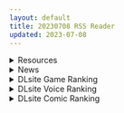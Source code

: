 ```yaml
---
layout: default
title: 20230708 RSS Reader
updated: 2023-07-08
---
```


<details class='content-parent'>
<summary>
Resources
</summary>
<details class='content-child'>
<summary>
<span class='rss-title'> [140625][南壽あさ子] みるいろの星 [FLAC] </span> <a class='rss-link' href='https://gmgard.com/gm122959' target='_blank'>&nbsp;</a>
<div class='rss-published'> 🕛 20230707 16:53:16</div>
</summary>
<img src="https://static.gmgard.us/Images/upload/96252080053166526.jpg" /><br /><p>系列第十六作《夏莉的工作室～黄昏之海的炼金术士～》的相关曲目专辑</p>
</details>
<details class='content-child'>
<summary>
<span class='rss-title'> [140716][Gust Sound Team]Twilight Ocean シャリーのアトリエ ~黄昏の海の錬金術士~ ボーカルアルバム [FLAC] </span> <a class='rss-link' href='https://gmgard.com/gm122958' target='_blank'>&nbsp;</a>
<div class='rss-published'> 🕛 20230707 16:44:28</div>
</summary>
<img src="https://static.gmgard.us/Images/upload/20626080044283430.jpg" /><br /><p>系列第十六作《夏莉的工作室～黄昏之海的炼金术士～》的其他音乐专辑</p>
</details>
<details class='content-child'>
<summary>
<span class='rss-title'> [140716][Gust Sound Team] シャリーのアトリエ ~黄昏の海の錬金術士~ オリジナルサウンドトラック [FLAC] </span> <a class='rss-link' href='https://gmgard.com/gm122957' target='_blank'>&nbsp;</a>
<div class='rss-published'> 🕛 20230707 16:31:39</div>
</summary>
<img src="https://static.gmgard.us/Images/upload/96267080031392919.jpg" /><br /><p>系列第十六作《夏莉的工作室～黄昏之海的炼金术士～》的音乐专辑</p>
</details>
<details class='content-child'>
<summary>
<span class='rss-title'> [P站ID=11886192] [リメ] 个人收集,截止至2021.10 [331M] </span> <a class='rss-link' href='https://gmgard.com/gm122919' target='_blank'>&nbsp;</a>
<div class='rss-published'> 🕛 20230707 16:05:06</div>
</summary>
<img src="https://static.gmgard.us/Images/upload/20489040127541979.jpg" /><br /><p>リメ老师的图是真的社保，放几张不需要打码得预览，喜欢的就下来看看吧。</p>
</details>
<details class='content-child'>
<summary>
<span class='rss-title'> [140716][Gust Sound Team & 动画制作委员会]エスカ&ロジーのアトリエ ~黄昏の空の錬金術士~ オリジナルサウンドトラック the Animation [FLAC] </span> <a class='rss-link' href='https://gmgard.com/gm122953' target='_blank'>&nbsp;</a>
<div class='rss-published'> 🕛 20230707 15:58:55</div>
</summary>
<img src="https://static.gmgard.us/Images/upload/96292072358558092.jpg" /><br /><p>系列第十五作《艾斯卡与罗吉的工作室～黄昏天空的炼金术士～》同名改编动画的原声带</p>
</details>
<details class='content-child'>
<summary>
<span class='rss-title'> [140627][Gust Sound Team]エスカ&ロジーのアトリエ ~黄昏の空の錬金術士~ PREMIUM PACKAGE SPECIAL CD [FLAC] </span> <a class='rss-link' href='https://gmgard.com/gm122952' target='_blank'>&nbsp;</a>
<div class='rss-published'> 🕛 20230707 15:35:54</div>
</summary>
<img src="https://static.gmgard.us/Images/upload/96258072335524950.jpg" /><br /><p>系列第十五作《艾斯卡与罗吉的工作室～黄昏天空的炼金术士～》的其他音乐专辑</p>
</details>
<details class='content-child'>
<summary>
<span class='rss-title'> [神官冰点汉化][にゅう工房 (にゅう)] 俺が何しても当たり前の街 ~みんなの前で処女を犯しまくっても誰も気にしません~ </span> <a class='rss-link' href='https://gmgard.com/gm122951' target='_blank'>&nbsp;</a>
<div class='rss-published'> 🕛 20230707 15:24:51</div>
</summary>
<img src="https://static.gmgard.us/Images/upload/17510072324503830.jpg" /><br /><p>大叔获得超能力后为所欲为的故事。</p>
</details>
<details class='content-child'>
<summary>
<span class='rss-title'> [筑紫单推人个人机翻][RJ207168] [ELEPHANT.GIRAFFE (KONBOI)] ロリビッチと秘密基地 </span> <a class='rss-link' href='https://gmgard.com/gm122944' target='_blank'>&nbsp;</a>
<div class='rss-published'> 🕛 20230707 15:23:04</div>
</summary>
<img src="https://img.chkaja.com/35af5d0ea7421f55.jpg" /><br /><p>封面：</p>
</details>
<details class='content-child'>
<summary>
<span class='rss-title'> [130627][Gust Sound Team]エスカ&ロジーのアトリエ Recollection Archives [FLAC] </span> <a class='rss-link' href='https://gmgard.com/gm122950' target='_blank'>&nbsp;</a>
<div class='rss-published'> 🕛 20230707 15:22:46</div>
</summary>
<img src="https://static.gmgard.us/Images/upload/96274072322469165.jpg" /><br /><p>系列第十五作《艾斯卡与罗吉的工作室～黄昏天空的炼金术士～》的其他音乐专辑</p>
</details>
<details class='content-child'>
<summary>
<span class='rss-title'> [130623][Gust Sound Team]Twilight Sky エスカ&ロジーのアトリエ ~黄昏の空の錬金術士~ ボーカルアルバム[FLAC] </span> <a class='rss-link' href='https://gmgard.com/gm122949' target='_blank'>&nbsp;</a>
<div class='rss-published'> 🕛 20230707 15:09:25</div>
</summary>
<img src="https://static.gmgard.us/Images/upload/96228072309256407.jpg" /><br /><p>系列第十五作《艾斯卡与罗吉的工作室～黄昏天空的炼金术士～》的其他音乐专辑</p>
</details>
<details class='content-child'>
<summary>
<span class='rss-title'> [130626][Gust Sound Team]エスカ&ロジーのアトリエ ~黄昏の空の錬金術士~オリジナルサウンドトラック[FLAC] </span> <a class='rss-link' href='https://gmgard.com/gm122948' target='_blank'>&nbsp;</a>
<div class='rss-published'> 🕛 20230707 14:57:02</div>
</summary>
<img src="https://static.gmgard.us/Images/upload/96273072257028843.jpg" /><br /><p>系列第十五作《艾斯卡与罗吉的工作室～黄昏天空的炼金术士～》的音乐专辑</p>
</details>
<details class='content-child'>
<summary>
<span class='rss-title'> [120628][Gust Sound Team]アーシャのアトリエ Recollection Archives [FLAC] </span> <a class='rss-link' href='https://gmgard.com/gm122947' target='_blank'>&nbsp;</a>
<div class='rss-published'> 🕛 20230707 14:42:30</div>
</summary>
<img src="https://static.gmgard.us/Images/upload/18295072242307854.jpg" /><br /><p>系列第十四作《爱夏的工作室～黄昏大地的炼金术士～》的其他音乐专辑</p>
</details>
<details class='content-child'>
<summary>
<span class='rss-title'> [120627][Gust Sound Team]Twilight Hour アーシャのアトリエ ~黄昏の大地の錬金術士~ ボーカルアルバム[FLAC] </span> <a class='rss-link' href='https://gmgard.com/gm122946' target='_blank'>&nbsp;</a>
<div class='rss-published'> 🕛 20230707 14:23:54</div>
</summary>
<img src="https://static.gmgard.us/Images/upload/16595072223544417.jpg" /><br /><p>系列第十四作《爱夏的工作室～黄昏大地的炼金术士～》的音乐专辑，和前一稿是同一个发售时间</p>
</details>
<details class='content-child'>
<summary>
<span class='rss-title'> [120627][Gust Sound Team]アーシャのアトリエ ~黄昏の大地の錬金術士~ オリジナルサウンドトラック[FLAC] </span> <a class='rss-link' href='https://gmgard.com/gm122945' target='_blank'>&nbsp;</a>
<div class='rss-published'> 🕛 20230707 14:13:33</div>
</summary>
<img src="https://static.gmgard.us/Images/upload/31234072213334633.jpg" /><br /><p>系列第十四作《爱夏的工作室～黄昏大地的炼金术士～》的音乐专辑</p>
</details>
<details class='content-child'>
<summary>
<span class='rss-title'> [ママルダシア (ぷにた)] 元ヤンママ (オリジナル) </span> <a class='rss-link' href='https://gmgard.com/gm122943' target='_blank'>&nbsp;</a>
<div class='rss-published'> 🕛 20230707 13:45:14</div>
</summary>
<img src="https://static.gmgard.us/Images/upload/96283072145141858.jpg" /><br /><p>这是个长江后浪推前浪的故事。</p>
</details>
<details class='content-child'>
<summary>
<span class='rss-title'> [合集][にゅう工房 ]15本合集 </span> <a class='rss-link' href='https://gmgard.com/gm122942' target='_blank'>&nbsp;</a>
<div class='rss-published'> 🕛 20230707 12:54:20</div>
</summary>
<img src="https://static.gmgard.us/Images/upload/23459072054191823.jpg" /><br /><p>个人整理的合集，主要为庭里没有的新货，夹杂一些旧货。评论区附汉化合集。</p>
</details>
<details class='content-child'>
<summary>
<span class='rss-title'> [黑猫汉化][RJ01062398][ORCSOFT] ムチムチ デカパイ マラ喰い サキュバスママは果たして義母(ママ)なのか?[PC+安卓高压] </span> <a class='rss-link' href='https://gmgard.com/gm122940' target='_blank'>&nbsp;</a>
<div class='rss-published'> 🕛 20230707 12:38:24</div>
</summary>
<img src="https://static.gmgard.us/Images/upload/12040071916123272.jpg" /><br /><p>今天给大家带来一款新汉化的ORCSOFT社的游戏</p>
</details>
<details class='content-child'>
<summary>
<span class='rss-title'> [日系/合集] [ワイズスピーク]JKタマモの修学旅行おっぱいチャレンジ等34本[Fate/小马][2.7G] </span> <a class='rss-link' href='https://gmgard.com/gm122939' target='_blank'>&nbsp;</a>
<div class='rss-published'> 🕛 20230707 12:38:24</div>
</summary>
<img src="https://static.gmgard.us/Images/upload/96263071829195602.jpg" /><br /><p>目录</p>
</details>
<details class='content-child'>
<summary>
<span class='rss-title'> [ヨイコノtt] DREAMにこがれて </span> <a class='rss-link' href='https://www.hacg.sbs/wp/96751.html' target='_blank'>&nbsp;</a>
<div class='rss-published'> 🕛 20230707 12:34:37</div>
</summary>
这个漫画主要讲VR，风俗店带上VR然后就可以把女的变成二次元美女，果然宅男最爱啊 &#8230; <a href="https://www.hacg.sbs/wp/96751.html">继续阅读 <span class="meta-nav">&#8594;</span></a>
</details>
<details class='content-child'>
<summary>
<span class='rss-title'> [无修正][未知字幕组][BOOTLEG] ネトラレヅマ ~礼子 </span> <a class='rss-link' href='https://gmgard.com/gm122941' target='_blank'>&nbsp;</a>
<div class='rss-published'> 🕛 20230707 12:23:12</div>
</summary>
<img src="https://iili.io/HsFXp3X.gif" /><br /><p>男主有个癖好喜欢让妻子穿cos服然后啪啪啪 有一天男主的同学黄毛来家里 趁男主睡着后对人妻下手了</p>
</details>

</details>
<details class='content-parent'>
<summary>
News
</summary>
<details class='content-child'>
<summary>
<span class='rss-title'> 想跟海豚做的《獸人按摩店》人魚更新實裝，下一位VIP「龍娘」準備中 </span> <a class='rss-link' href='https://www.4gamers.com.tw/news/detail/58755/orc-massage-mermaid-singer-update' target='_blank'>&nbsp;</a>
<div class='rss-published'> 🕛 20230707 11:15:47</div>
</summary>
<img src="https://img.4gamers.com.tw/news-image/9126aae6-5452-4e5d-99f5-e9204b0e89ff.jpg"/>
終於來了。
</details>

</details>
<details class='content-parent'>
<summary>
DLsite Game Ranking
</summary>
<details class='content-child'>
<summary>
<span class='rss-title'> 護身術道場 秘密のNTRレッスン [WAKUWAKU] </span> <a class='rss-link' href='https://www.dlsite.com/maniax/work/=/product_id/RJ01053661.html' target='_blank'>&nbsp;</a>
<div class='rss-published'> 🕛 20230708 13:10:36</div>
</summary>
<img src ="http://img.dlsite.jp/modpub/images2/work/doujin/RJ01054000/RJ01053661_img_main.jpg"/><br/>これはシミュレーション系のエロゲーで、ユーモアな要素が盛り込まれています。
</details>
<details class='content-child'>
<summary>
<span class='rss-title'> セイントギアフォース [メタモルフォーゼ] </span> <a class='rss-link' href='https://www.dlsite.com/maniax/work/=/product_id/RJ01002988.html' target='_blank'>&nbsp;</a>
<div class='rss-published'> 🕛 20230708 13:10:36</div>
</summary>
<img src ="http://img.dlsite.jp/modpub/images2/work/doujin/RJ01003000/RJ01002988_img_main.jpg"/><br/>闘中にセクハラされて犯される!戦闘エロ特化RPG!!
</details>
<details class='content-child'>
<summary>
<span class='rss-title'> 穢神楽～Aikagura～ [アンホリクリエイション] </span> <a class='rss-link' href='https://www.dlsite.com/maniax/work/=/product_id/RJ01064183.html' target='_blank'>&nbsp;</a>
<div class='rss-published'> 🕛 20230708 13:10:36</div>
</summary>
<img src ="http://img.dlsite.jp/modpub/images2/work/doujin/RJ01065000/RJ01064183_img_main.jpg"/><br/>巫女風の退魔師があやかしの巣窟に挑む!負けたら凌辱!本格的横スクロール和風剣戟アクションゲーム!
</details>
<details class='content-child'>
<summary>
<span class='rss-title'> Handyman Legend ハンディマン・レジェンド [超真剣Studio] </span> <a class='rss-link' href='https://www.dlsite.com/maniax/work/=/product_id/RJ01036146.html' target='_blank'>&nbsp;</a>
<div class='rss-published'> 🕛 20230708 13:10:36</div>
</summary>
<img src ="http://img.dlsite.jp/modpub/images2/work/doujin/RJ01037000/RJ01036146_img_main.jpg"/><br/>君はスマートフォンアプリで案件を受注しているハンディマンです。 お客様の家にある様々な問題を解決し、時には他の問題も「解決」してあげる...
</details>
<details class='content-child'>
<summary>
<span class='rss-title'> 満車率300% 弐:Append.1 保母さん連結ぱっち [ベルゼブブ] </span> <a class='rss-link' href='https://www.dlsite.com/maniax/work/=/product_id/RJ01026164.html' target='_blank'>&nbsp;</a>
<div class='rss-published'> 🕛 20230708 13:10:36</div>
</summary>
<img src ="http://img.dlsite.jp/modpub/images2/work/doujin/RJ01027000/RJ01026164_img_main.jpg"/><br/>満車率300%弐のアップグレードデータです。
</details>

</details>
<details class='content-parent'>
<summary>
DLsite Voice Ranking
</summary>
<details class='content-child'>
<summary>
<span class='rss-title'> 亲爱小○症候群 ~我的魅魔姐姐会在被褥里为我做任何事~ [青春×フェティシズム] </span> <a class='rss-link' href='https://www.dlsite.com/maniax/work/=/product_id/RJ01068246.html' target='_blank'>&nbsp;</a>
<div class='rss-published'> 🕛 20230708 13:10:38</div>
</summary>
<img src ="http://img.dlsite.jp/modpub/images2/work/doujin/RJ01069000/RJ01068246_img_main.jpg"/><br/>「姐姐今天早上也来照顾你了......」 最喜欢的青梅竹马变成了姐姐,并且其实是魅魔! ? 让平常很成熟,到了你身边就会控制不住发情的姐姐来好好~的照顾你吧♪
</details>
<details class='content-child'>
<summary>
<span class='rss-title'> 【低音オホ声】ズボラな褐色エルフ♀とイチャらぶ交尾しまくる日常。 [桃色みんと] </span> <a class='rss-link' href='https://www.dlsite.com/maniax/work/=/product_id/RJ01065724.html' target='_blank'>&nbsp;</a>
<div class='rss-published'> 🕛 20230708 13:10:38</div>
</summary>
<img src ="http://img.dlsite.jp/modpub/images2/work/doujin/RJ01066000/RJ01065724_img_main.jpg"/><br/>【ちょっと俺を好き過ぎる褐色エルフとの同棲性活】ある日の残業帰り、褐色エルフがそこに文字通り”落ちて”いた。「いいよ…?俺とまんこしたいんだろ?」暗く冷たい部屋に宿る温もり。下品でズボラな褐色エルフ♀との同居生活が、いま始まる…。
</details>
<details class='content-child'>
<summary>
<span class='rss-title'> LV99→LV0 王女様に全てを奪われた勇者 [Cream Pan] </span> <a class='rss-link' href='https://www.dlsite.com/maniax/work/=/product_id/RJ01034675.html' target='_blank'>&nbsp;</a>
<div class='rss-published'> 🕛 20230708 13:10:38</div>
</summary>
<img src ="http://img.dlsite.jp/modpub/images2/work/doujin/RJ01035000/RJ01034675_img_main.jpg"/><br/>待っているのが破滅だと知りながら、なすすべもなく、 レベル、尊厳、誇り、すべてを失っていく… とても理不尽な黒い物語。悪い女性にいじめられたり、弄ばれたりするのが好きな方にオススメです。
</details>
<details class='content-child'>
<summary>
<span class='rss-title'> 【寸止調教】學姊陪你玩玩具!【中文音聲】 [Bedtime Story 被談聲聆] </span> <a class='rss-link' href='https://www.dlsite.com/maniax/work/=/product_id/RJ01066265.html' target='_blank'>&nbsp;</a>
<div class='rss-published'> 🕛 20230708 13:10:38</div>
</summary>
<img src ="http://img.dlsite.jp/modpub/images2/work/doujin/RJ01067000/RJ01066265_img_main.jpg"/><br/>學姊在因緣際會下發現你會買各式各樣成人玩具的秘密,本來擔心她會說出去,沒想到她竟然答應保密,只是同時,她也與你立下一項「約定」……
</details>
<details class='content-child'>
<summary>
<span class='rss-title'> 讓同居人塔芭絲可溺愛你一番 [Mirolive] </span> <a class='rss-link' href='https://www.dlsite.com/maniax/work/=/product_id/RJ01047019.html' target='_blank'>&nbsp;</a>
<div class='rss-published'> 🕛 20230708 13:10:38</div>
</summary>
<img src ="http://img.dlsite.jp/modpub/images2/work/doujin/RJ01048000/RJ01047019_img_main.jpg"/><br/>明明與TAKO同居了,卻因為工作時間錯開不能好好貼貼。某天TAKO見你回家疲憊的的模樣,終於決定把工作排開,空出時間好好寵你一番。
</details>

</details>
<details class='content-parent'>
<summary>
DLsite Comic Ranking
</summary>
<details class='content-child'>
<summary>
<span class='rss-title'> 退魔師の淫堕-相馬日奈編(1) [New World] </span> <a class='rss-link' href='https://www.dlsite.com/maniax/work/=/product_id/RJ01072585.html' target='_blank'>&nbsp;</a>
<div class='rss-published'> 🕛 20230708 13:10:41</div>
</summary>
<img src ="http://img.dlsite.jp/modpub/images2/work/doujin/RJ01073000/RJ01072585_img_main.jpg"/><br/>少女退魔師の末路、私が知らないところで、幼馴染は見知らぬ人と変わった
</details>
<details class='content-child'>
<summary>
<span class='rss-title'> 女子校の性欲処理係として編入した男子生徒による記録 [あのんの大洪水伝説] </span> <a class='rss-link' href='https://www.dlsite.com/maniax/work/=/product_id/RJ439801.html' target='_blank'>&nbsp;</a>
<div class='rss-published'> 🕛 20230708 13:10:41</div>
</summary>
<img src ="http://img.dlsite.jp/modpub/images2/work/doujin/RJ440000/RJ439801_img_main.jpg"/><br/>これは女子校でただ一人の男子である『性欲処理係』のあなたと 欲求不満なドスケベ女子達との濃厚変態プレイの記録である──… 女子校に編入させられたあなたを待っていたのは、思春期でムラムラが止まらない女の子たちとの淫らな日々!?溜まりに溜まった性欲とこじれまくった性癖を解放すべく、 あの手この手であなたに変態プレイを求めてくる彼女達… ド淫乱なニオイフェチ女子に囲まれた、スケベ過ぎる学園性活!
</details>
<details class='content-child'>
<summary>
<span class='rss-title'> 委員長の催●海水浴 [STUDIOふあん] </span> <a class='rss-link' href='https://www.dlsite.com/maniax/work/=/product_id/RJ404252.html' target='_blank'>&nbsp;</a>
<div class='rss-published'> 🕛 20230708 13:10:41</div>
</summary>
<img src ="http://img.dlsite.jp/modpub/images2/work/doujin/RJ405000/RJ404252_img_main.jpg"/><br/>逆催●+底なし性欲ムッツリ委員長+ラブコメメス奴●調教。露出調教海水浴別荘編フルカラー74ページ
</details>
<details class='content-child'>
<summary>
<span class='rss-title'> メイド教育3-没落貴族瑠璃川椿- [きょくちょ局] </span> <a class='rss-link' href='https://www.dlsite.com/maniax/work/=/product_id/RJ417751.html' target='_blank'>&nbsp;</a>
<div class='rss-published'> 🕛 20230708 13:10:41</div>
</summary>
<img src ="http://img.dlsite.jp/modpub/images2/work/doujin/RJ418000/RJ417751_img_main.jpg"/><br/>『メイド教育。』第三弾! 昨晩の『教育』から一夜明け、ご主人様に呼び出された元貴族、瑠璃川 椿は、後輩が側にいるにも関わらず、廊下で手淫され想像以上に感じてしまう…。 自分の身体の変化に戸惑いつつも、貴族の誇りを失わぬように気丈に振る舞う椿… 。だが、毎日続く変態的なメイド教育に、次第に心と身体を快楽に蝕まれていく…!  恥辱にまみれた表情を浮かべ白く柔らかいおっぱいをさらす元令嬢の痴態をぜひご堪能くださいっ!
</details>
<details class='content-child'>
<summary>
<span class='rss-title'> 飯犯トラベラーズ 博多集団レ●プ旅行 同人誌版 [STUDIOふあん] </span> <a class='rss-link' href='https://www.dlsite.com/maniax/work/=/product_id/RJ301771.html' target='_blank'>&nbsp;</a>
<div class='rss-published'> 🕛 20230708 13:10:41</div>
</summary>
<img src ="http://img.dlsite.jp/modpub/images2/work/doujin/RJ302000/RJ301771_img_main.jpg"/><br/>男3人、博多をぶらりグルメ&レイプの旅134ページ。
</details>

</details>
